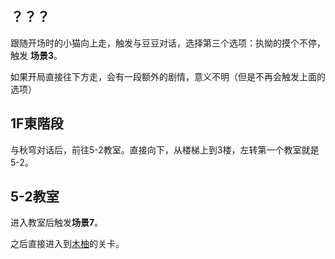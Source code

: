 ## ？？？

跟随开场时的小猫向上走，触发与豆豆对话，选择第三个选项：执拗的摸个不停，触发 **场景3**。

如果开局直接往下方走，会有一段额外的剧情，意义不明（但是不再会触发上面的选项）

## 1F東階段

与秋穹对话后，前往5-2教室。直接向下，从楼梯上到3楼，左转第一个教室就是5-2。

## 5-2教室

进入教室后触发**场景7**。

之后直接进入到[木柚](02木柚.md)的关卡。
